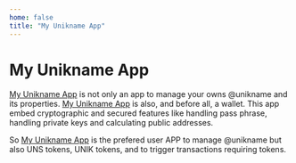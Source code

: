 ```yaml
---
home: false
title: "My Unikname App"
---
```


# My Unikname App

[My Unikname App](https://my.unikname.app/) is not only an app to manage your owns @unikname and its properties. [My Unikname App](https://my.unikname.app/) is also, and before all, a wallet. This app embed cryptographic and secured features like handling pass phrase, handling private keys and calculating public addresses. 

So [My Unikname App](https://my.unikname.app/) is the prefered user APP to manage @unikname but also UNS tokens, UNIK tokens, and to trigger transactions requiring tokens.

